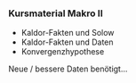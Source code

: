 ### Kursmaterial Makro II
- Kaldor-Fakten und Solow
- Kaldor-Fakten und Daten
- Konvergenzhypothese

Neue / bessere Daten benötigt...

